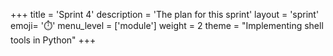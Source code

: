 +++
title = 'Sprint 4'
description = 'The plan for this sprint'
layout = 'sprint'
emoji= '⏱️'
menu_level = ['module']
weight = 2
theme = "Implementing shell tools in Python"
+++
